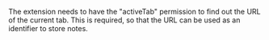 The extension needs to have the "activeTab" permission to find out the URL of the current tab. This is required, so that the URL can be used as an identifier to store notes.